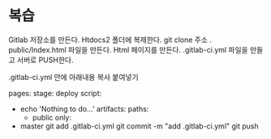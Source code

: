 # 복습

Gitlab 저장소를 만든다.
Htdocs2 폴더에 복제한다.
git clone 주소 .
public/Index.html 파일을 만든다.
Html 페이지를 만든다.
.gitlab-ci.yml 파일을 만들고 서버로 PUSH한다.

.gitlab-ci.yml 안에 아래내용 복사 붙여넣기


pages:
  stage: deploy
  script:
  - echo 'Nothing to do...'
  artifacts:
    paths:
    - public
  only:
  - master
git add .gitlab-ci.yml 
git commit -m "add .gitlab-ci.yml"
git push
